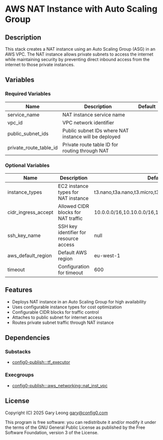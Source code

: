 # AWS NAT Instance with Auto Scaling Group

## Description
This stack creates a NAT instance using an Auto Scaling Group (ASG) in an AWS VPC. The NAT instance allows private subnets to access the internet while maintaining security by preventing direct inbound access from the internet to those private instances.

## Variables

### Required Variables

| Name | Description | Default |
|------|-------------|---------|
| service_name | NAT instance service name | |
| vpc_id | VPC network identifier | |
| public_subnet_ids | Public subnet IDs where NAT instance will be deployed | |
| private_route_table_id | Private route table ID for routing through NAT | |

### Optional Variables

| Name | Description | Default |
|------|-------------|---------|
| instance_types | EC2 instance types for NAT instance | t3.nano,t3a.nano,t3.micro,t3a.micro,t3.small,t3a.small |
| cidr_ingress_accept | Allowed CIDR blocks for NAT traffic | 10.0.0.0/16,10.10.0.0/16,10.20.0.0/16,10.30.0.0/16 |
| ssh_key_name | SSH key identifier for resource access | null |
| aws_default_region | Default AWS region | eu-west-1 |
| timeout | Configuration for timeout | 600 |

## Features
- Deploys NAT instance in an Auto Scaling Group for high availability
- Uses configurable instance types for cost optimization
- Configurable CIDR blocks for traffic control
- Attaches to public subnet for internet access
- Routes private subnet traffic through NAT instance

## Dependencies

### Substacks
- [config0-publish:::tf_executor](https://api-app.config0.com/web_api/v1.0/stacks/config0-publish/tf_executor)

### Execgroups
- [config0-publish:::aws_networking::nat_inst_vpc](https://api-app.config0.com/web_api/v1.0/exec/groups/config0-publish/aws_networking/nat_inst_vpc)

## License
Copyright (C) 2025 Gary Leong <gary@config0.com>

This program is free software: you can redistribute it and/or modify
it under the terms of the GNU General Public License as published by
the Free Software Foundation, version 3 of the License.








